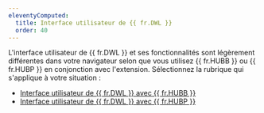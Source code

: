 ```yaml
---
eleventyComputed:
  title: Interface utilisateur de {{ fr.DWL }}
  order: 40
---
```

L'interface utilisateur de {{ fr.DWL }} et ses fonctionnalités sont légèrement différentes dans votre navigateur selon que vous utilisez {{ fr.HUBB }} ou {{ fr.HUBP }} en conjonction avec l'extension. Sélectionnez la rubrique qui s'applique à votre situation :  

* [Interface utilisateur de {{ fr.DWL }} avec {{ fr.HUBB }}](/fr/hub/dwl/devolutions-web-login-user-interface/dwl-user-interface-hub-business/) 
* [Interface utilisateur de {{ fr.DWL }} avec {{ fr.HUBP }}](/fr/hub/dwl/devolutions-web-login-user-interface/dwl-user-interface-hub-personal/) 
